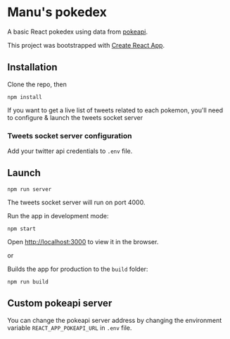 # Manu's pokedex

A basic React pokedex using data from [pokeapi](https://pokeapi.co/).

This project was bootstrapped with [Create React App](https://github.com/facebookincubator/create-react-app).


## Installation

Clone the repo, then
```
npm install
```

If you want to get a live list of tweets related to each pokemon, you'll need to configure & launch the tweets socket server

### Tweets socket server configuration
Add your twitter api credentials to `.env` file.

## Launch

```
npm run server
```
The tweets socket server will run on port 4000.

Run the app in development mode:
```
npm start
```
Open [http://localhost:3000](http://localhost:3000) to view it in the browser.

or

Builds the app for production to the `build` folder:
```
npm run build
```

## Custom pokeapi server
You can change the pokeapi server address by changing the environment variable `REACT_APP_POKEAPI_URL` in `.env` file.

